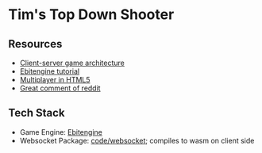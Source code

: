 # Tim's Top Down Shooter

## Resources
- [Client-server game architecture](https://www.gabrielgambetta.com/client-server-game-architecture.html)
- [Ebitengine tutorial](https://threedots.tech/post/making-games-in-go/)
- [Multiplayer in HTML5](http://buildnewgames.com/real-time-multiplayer/)
- [Great comment of reddit](https://www.reddit.com/r/gamedev/comments/29589b/comment/cihlh2h/?utm_source=share&utm_medium=web3x&utm_name=web3xcss&utm_term=1&utm_content=share_button)

## Tech Stack
- Game Engine: [Ebitengine](https://ebitengine.org)
- Websocket Package: [code/websocket](https://github.com/coder/websocket); compiles to wasm on client side
